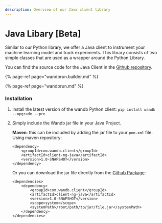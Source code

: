 ```yaml
---
description: Overview of our Java client library
---
```


# Java Libary \[Beta\]

Similar to our Python library, we offer a Java client to instrument your machine learning model and track experiments. This library consists of two simple classes that are used as a wrapper around the Python Library.

You can find the source code for the Java Client in the [Github repository](https://github.com/wandb/client-ng-java).

{% page-ref page="wandbrun.builder.md" %}

{% page-ref page="wandbrun.md" %}

### Installation

1. Install the latest version of the wandb Python client: `pip install wandb --upgrade --pre`
2. Simply include the Wandb jar file in your Java Project.

   **Maven**: this can be included by adding the jar file to your `pom.xml`  file.  
   Using maven repository:

   ```markup
   <dependency>
       <groupId>com.wandb.client</groupId>
       <artifactId>client-ng-java</artifactId>
       <version>1.0-SNAPSHOT</version>
   </dependency>
   ```

   Or you can download the jar file directly from the [Github Package](https://github.com/wandb/client-ng-java/packages/381057):

   ```markup
   <dependencies>
       <dependency>
           <groupId>com.wandb.client</groupId>
           <artifactId>client-ng-java</artifactId>
           <version>1.0-SNAPSHOT</version>
           <scope>system</scope>
           <systemPath>/root/path/to/jar/file.jar</systemPath>
       </dependency>
   </dependencies>
   ```

